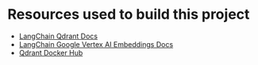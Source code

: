 # Resources used to build this project

- [LangChain Qdrant Docs](https://python.langchain.com/docs/integrations/vectorstores/qdrant/)
- [LangChain Google Vertex AI Embeddings Docs](https://python.langchain.com/docs/integrations/text_embedding/google_vertex_ai_palm/)
- [Qdrant Docker Hub](https://hub.docker.com/r/qdrant/qdrant)
